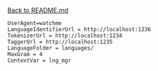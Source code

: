[Back to README.md](README.md)
```
UserAgent=watchme
LanguageIdentifierUrl = http://localhost:1236
TokenizerUrl = http://localhost:1234
TaggerUrl = http://localhost:1235
LanguageFolder = languages/
MaxGram = 4
ContextVar = lng_mgr
```